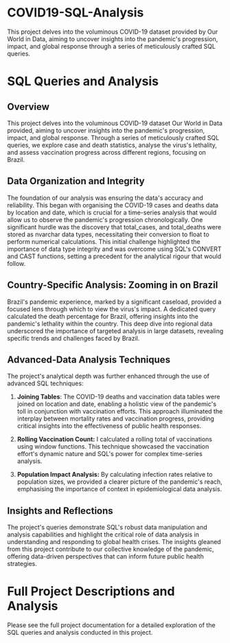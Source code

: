 # **COVID19-SQL-Analysis**

 This project delves into the voluminous COVID-19 dataset provided by Our World in Data, aiming to uncover insights into the pandemic's progression, impact, and global response through a series of meticulously crafted SQL queries.
 
# **SQL Queries and Analysis**

## **Overview**

This project delves into the voluminous COVID-19 dataset Our World in Data provided, aiming to uncover insights into the pandemic's progression, impact, and global response. Through a series of meticulously crafted SQL queries, we explore case and death statistics, analyse the virus's lethality, and assess vaccination progress across different regions, focusing on Brazil.

## **Data Organization and Integrity**

The foundation of our analysis was ensuring the data's accuracy and reliability. This began with organising the COVID-19 cases and deaths data by location and date, which is crucial for a time-series analysis that would allow us to observe the pandemic's progression chronologically. One significant hurdle was the discovery that total_cases, and total_deaths were stored as nvarchar data types, necessitating their conversion to float to perform numerical calculations. This initial challenge highlighted the importance of data type integrity and was overcome using SQL's CONVERT and CAST functions, setting a precedent for the analytical rigour that would follow.

## **Country-Specific Analysis: Zooming in on Brazil**

Brazil's pandemic experience, marked by a significant caseload, provided a focused lens through which to view the virus's impact. A dedicated query calculated the death percentage for Brazil, offering insights into the pandemic's lethality within the country. This deep dive into regional data underscored the importance of targeted analysis in large datasets, revealing specific trends and challenges faced by Brazil.

## **Advanced-Data Analysis Techniques**

The project's analytical depth was further enhanced through the use of advanced SQL techniques:

1. **Joining Tables**: The COVID-19 deaths and vaccination data tables were joined on location and date, enabling a holistic view of the pandemic's toll in conjunction with vaccination efforts. This approach illuminated the interplay between mortality rates and vaccination progress, providing critical insights into the effectiveness of public health responses.

2. **Rolling Vaccination Count:** I calculated a rolling total of vaccinations using window functions. This technique showcased the vaccination effort's dynamic nature and SQL's power for complex time-series analysis.

3. **Population Impact Analysis:** By calculating infection rates relative to population sizes, we provided a clearer picture of the pandemic's reach, emphasising the importance of context in epidemiological data analysis.

## **Insights and Reflections**

The project's queries demonstrate SQL's robust data manipulation and analysis capabilities and highlight the critical role of data analysis in understanding and responding to global health crises. The insights gleaned from this project contribute to our collective knowledge of the pandemic, offering data-driven perspectives that can inform future public health strategies.

# **Full Project Descriptions and Analysis**

Please see the full project documentation for a detailed exploration of the SQL queries and analysis conducted in this project.
